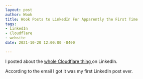 ```yaml
---
layout: post
author: Wook
title: Wook Posts to LinkedIn For Apparently the First Time
tags:
- LinkedIn
- Cloudflare
- website
date: 2021-10-20 12:00:00 -0400

---
```

I posted about the [whole Cloudflare thing ](https://www.linkedin.com/feed/update/urn:li:activity:6856740149481533440/)on LinkedIn.

According to the email I got it was my first LinkedIn post ever.